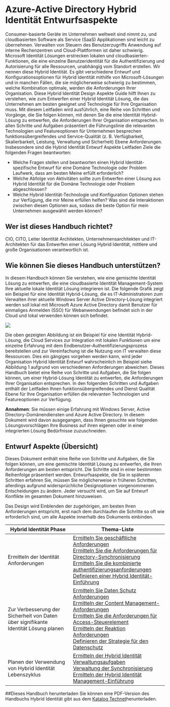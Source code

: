 <properties
    pageTitle="Azure Active Directory Hybrid Identität gibt – Übersicht | Microsoft Azure"
    description="Übersicht und Inhalt Karte Hybrid Identität Design Aspekte Guide"
    documentationCenter=""
    services="active-directory"
    authors="billmath"
    manager="femila"
    editor=""/>

<tags
    ms.service="active-directory"
    ms.devlang="na"
    ms.topic="article"
    ms.tgt_pltfrm="na"
    ms.workload="identity" 
    ms.date="08/08/2016"
    ms.author="billmath"/>

# <a name="azure-active-directory-hybrid-identity-design-considerations"></a>Azure-Active Directory Hybrid Identität Entwurfsaspekte

Consumer-basierte Geräte im Unternehmen weltweit sind nimmt zu, und cloudbasierten Software als Service (SaaS) Applikationen sind leicht zu übernehmen. Verwalten von Steuern des Benutzerzugriffs Anwendung auf interne Rechenzentren und Cloud-Plattformen ist daher schwierig.  Microsoft Identität Lösungen erstrecken lokalen und cloudbasierten-Funktionen, die eine einzelne Benutzeridentität für die Authentifizierung und Autorisierung für alle Ressourcen, unabhängig vom Standort erstellen. Wir nennen diese Hybrid Identität. Es gibt verschiedene Entwurf und Konfigurationsoptionen für Hybrid Identität mithilfe von Microsoft-Lösungen und in manchen Fällen, die sie möglicherweise schwierig zu bestimmen, welche Kombination optimale, werden die Anforderungen Ihrer Organisation. Diese Hybrid Identität Design Aspekte Guide hilft Ihnen zu verstehen, wie zum Entwerfen einer Hybrid Identität Lösung, die das Unternehmen am besten geeignet und Technologie für Ihre Organisation muss.  Mit diesem Leitfaden wird ausführlich, eine Reihe von Schritten und Vorgänge, die Sie folgen können, mit denen Sie die eine Identität Hybrid-Lösung zu entwerfen, die Anforderungen Ihrer Organisation entsprechen. In allen Schritte und Aufgaben präsentiert die Führungslinie die relevanten Technologien und Featureoptionen für Unternehmen besprechen funktionsübergreifendes und Service-Qualität (z. B. Verfügbarkeit, Skalierbarkeit, Leistung, Verwaltung und Sicherheit) Ebene Anforderungen. Insbesondere sind die Hybrid Identität Entwurf Aspekte Leitfaden Ziele die folgenden Fragen beantworten: 

- Welche Fragen stellen und beantworten einen Hybrid Identität-spezifische Entwurf für eine Domäne Technologie oder Problem Laufwerk, dass am besten Meine erfüllt erforderlich?
- Welche Abfolge von Aktivitäten sollte zum Entwerfen einer Lösung aus Hybrid Identität für die Domäne Technologie oder Problem abgeschlossen? 
- Welche Hybrid Identität-Technologie und Konfiguration Optionen stehen zur Verfügung, die mir Meine erfüllen helfen? Was sind die Interaktionen zwischen diesen Optionen aus, sodass die beste Option für mein Unternehmen ausgewählt werden können?


## <a name="who-is-this-guide-intended-for"></a>Wer ist dieses Handbuch richtet?
 CIO, CITO, Leiter Identität Architekten, Unternehmensarchitekten und IT-Architekten für das Entwerfen einer Lösung Hybrid Identität, mittlere und große Organisationen verantwortlich ist.

## <a name="how-can-this-guide-help-you"></a>Wie können Sie dieses Handbuch unterstützen? 
In diesem Handbuch können Sie verstehen, wie eine gemischte Identität Lösung zu entwerfen, die eine cloudbasierte Identität Management-System Ihre aktuelle lokale Identität Lösung integrieren ist. Die folgende Grafik zeigt ein Beispiel für eine Identität Hybrid-Lösung, die es IT-Administratoren zum Verwalten ihrer aktuelle Windows Server Active Directory-Lösung integriert werden soll lokal mit Microsoft Azure Active Directory damit Benutzer für einmaliges Anmelden (SSO) für Webanwendungen befindet sich in der Cloud und lokal verwenden können sich befindet.

![](./media/hybrid-id-design-considerations/hybridID-example.png)


Die oben gezeigten Abbildung ist ein Beispiel für eine Identität Hybrid-Lösung, die Cloud Services zur Integration mit lokalen Funktionen um eine einzelne Erfahrung mit dem Endbenutzer-Authentifizierungsprozess bereitstellen und zur Vereinfachung ist die Nutzung von IT verwalten diese Ressourcen. Dies ein gängiges vorgehen werden kann, wird jeder Organisation Hybrid Identität Entwurf wahrscheinlich im Beispiel siehe Abbildung 1 aufgrund von verschiedenen Anforderungen abweichen. Dieses Handbuch bietet eine Reihe von Schritte und Aufgaben, die Sie folgen können, um einer Hybrid-Lösung Identität zu entwerfen, die Anforderungen Ihrer Organisation entsprechen. In den folgenden Schritten und Aufgaben enthält der Leitfaden Ihnen funktionsübergreifendes und Dienst Qualität Ebene für Ihre Organisation erfüllen die relevanten Technologien und Featureoptionen zur Verfügung.

**Annahmen**: Sie müssen einige Erfahrung mit Windows Server, Active Directory-Domänendiensten und Azure Active Directory. In diesem Dokument wird davon ausgegangen, dass Ihnen gesuchte wie folgenden Lösungsvorschlägen Ihre Business auf ihren eigenen oder in einer integrierten Lösung Bedürfnisse zuzuschneiden.

## <a name="design-considerations-overview"></a>Entwurf Aspekte (Übersicht)
Dieses Dokument enthält eine Reihe von Schritte und Aufgaben, die Sie folgen können, um eine gemischte Identität Lösung zu entwerfen, die Ihren Anforderungen am besten entspricht. Die Schritte sind in einer bestimmten Reihenfolge präsentiert werden. Entwurfsaspekte, die Sie in späteren Schritten erfahren Sie, müssen Sie möglicherweise in früheren Schritten, allerdings aufgrund widersprüchliche Designoptionen vorgenommenen Entscheidungen zu ändern. Jeder versucht wird, um Sie auf Entwurf Konflikte im gesamten Dokument hinzuweisen. 

Das Design wird Einblenden der zugehörigen, am besten Ihren Anforderungen entspricht, erst nach dem durchlaufen die Schritte so oft wie erforderlich sind, um alle Aspekte innerhalb des Dokuments einbinden. 

| Hybrid Identität Phase                                             | Thema-Liste                                                                                                                                                                                       |
|-------------------------------------------------------------------|--------------------------------------------------------------------------------------------------------------------------------------------------------------------------------------------------|
| Ermitteln der Identität Anforderungen                                   | [Ermitteln Sie geschäftliche Anforderungen](active-directory-hybrid-identity-design-considerations-business-needs.md)<br> [Ermitteln Sie die Anforderungen für Directory-Synchronisierung](active-directory-hybrid-identity-design-considerations-directory-sync-requirements.md)<br> [Ermitteln Sie die kombinierte authentifizierungsanforderungen](active-directory-hybrid-identity-design-considerations-multifactor-auth-requirements.md)<br> [Definieren einer Hybrid Identität-Einführung](active-directory-hybrid-identity-design-considerations-identity-adoption-strategy.md)                       |
| Zur Verbesserung der Sicherheit von Daten über signifikante Identität Lösung planen | [Ermitteln Sie Daten Schutz Anforderungen](active-directory-hybrid-identity-design-considerations-dataprotection-requirements.md) <br> [Ermitteln der Content Management-Anforderungen](active-directory-hybrid-identity-design-considerations-contentmgt-requirements.md)<br> [Ermitteln Sie die Anforderungen für Access-Steuerelement](active-directory-hybrid-identity-design-considerations-accesscontrol-requirements.md)<br> [Ermitteln der Reaktion Anforderungen](active-directory-hybrid-identity-design-considerations-incident-response-requirements.md) <br> [Definieren der Strategie für den Datenschutz](active-directory-hybrid-identity-design-considerations-data-protection-strategy.md)  |
| Planen der Verwendung von Hybrid Identität Lebenszyklus                                | [Ermitteln der Hybrid Identität Verwaltungsaufgaben](active-directory-hybrid-identity-design-considerations-hybrid-id-management-tasks.md) <br> [Verwaltung der Synchronisierung](active-directory-hybrid-identity-design-considerations-hybrid-id-management-tasks.md)<br> [Ermitteln der Hybrid Identität Management-Einführung](active-directory-hybrid-identity-design-considerations-lifecycle-adoption-strategy.md) |     


##<a name="download-this-guide"></a>Dieses Handbuch herunterladen
Sie können eine PDF-Version des Handbuchs Hybrid Identität gibt aus dem [Katalog Technet](https://gallery.technet.microsoft.com/Azure-Hybrid-Identity-b06c8288)herunterladen. 

                                                             

